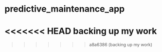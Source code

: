 # predictive_maintenance_app
<<<<<<< HEAD
backing up my work
=======
 
>>>>>>> a8a6386 (backing up my work)
